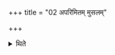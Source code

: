 +++
title = "02 अपरिमितम् मुसलम्"

+++

<details><summary>थिते</summary>

2. (He also keeps) a pestle of indefinite size.  
</details>
